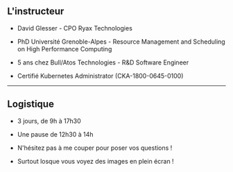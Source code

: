 ## L'instructeur

- David Glesser - CPO Ryax Technologies

- PhD Université Grenoble-Alpes - Resource Management and Scheduling on High Performance Computing

- 5 ans chez Bull/Atos Technologies - R&D Software Engineer

- Certifié Kubernetes Administrator (CKA-1800-0645-0100)


---

## Logistique

- 3 jours, de 9h à 17h30

- Une pause de 12h30 à 14h

- N'hésitez pas à me couper pour poser vos questions !

- Surtout losque vous voyez des images en plein écran !